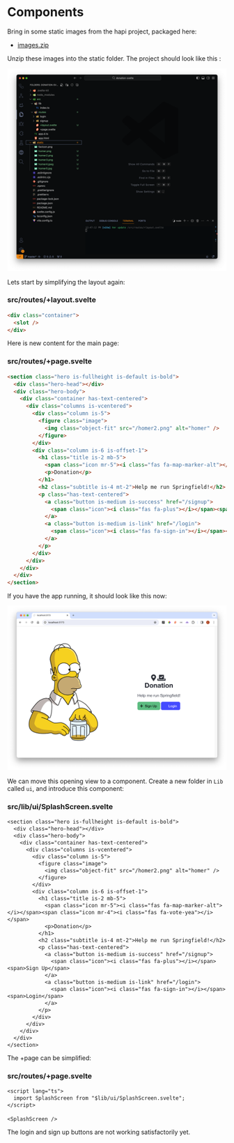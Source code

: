# Components

Bring in some static images from the hapi project, packaged here:

- [images.zip](/archives/images.zip)

Unzip these images into the static folder. The project should look like this :

![](img/23.png)

Lets start by simplifying the layout again:

### src/routes/+layout.svelte

~~~html
<div class="container">
  <slot />
</div>
~~~

Here is new content for the main page:

### src/routes/+page.svelte

~~~html
<section class="hero is-fullheight is-default is-bold">
  <div class="hero-head"></div>
  <div class="hero-body">
    <div class="container has-text-centered">
      <div class="columns is-vcentered">
        <div class="column is-5">
          <figure class="image">
            <img class="object-fit" src="/homer2.png" alt="homer" />
          </figure>
        </div>
        <div class="column is-6 is-offset-1">
          <h1 class="title is-2 mb-5">
            <span class="icon mr-5"><i class="fas fa-map-marker-alt"></i></span><span class="icon mr-4"><i class="fas fa-vote-yea"></i></span>
            <p>Donation</p>
          </h1>
          <h2 class="subtitle is-4 mt-2">Help me run Springfield!</h2>
          <p class="has-text-centered">
            <a class="button is-medium is-success" href="/signup">
              <span class="icon"><i class="fas fa-plus"></i></span><span>Sign Up</span>
            </a>
            <a class="button is-medium is-link" href="/login">
              <span class="icon"><i class="fas fa-sign-in"></i></span><span>Login</span>
            </a>
          </p>
        </div>
      </div>
    </div>
  </div>
</section>
~~~

If you have the app running, it should look like this now:

![](img/12.png)

We can move this opening view to a component. Create a new folder in `Lib` called `ui`, and introduce this component:

### src/lib/ui/SplashScreen.svelte

~~~svelte
<section class="hero is-fullheight is-default is-bold">
  <div class="hero-head"></div>
  <div class="hero-body">
    <div class="container has-text-centered">
      <div class="columns is-vcentered">
        <div class="column is-5">
          <figure class="image">
            <img class="object-fit" src="/homer2.png" alt="homer" />
          </figure>
        </div>
        <div class="column is-6 is-offset-1">
          <h1 class="title is-2 mb-5">
            <span class="icon mr-5"><i class="fas fa-map-marker-alt"></i></span><span class="icon mr-4"><i class="fas fa-vote-yea"></i></span>
            <p>Donation</p>
          </h1>
          <h2 class="subtitle is-4 mt-2">Help me run Springfield!</h2>
          <p class="has-text-centered">
            <a class="button is-medium is-success" href="/signup">
              <span class="icon"><i class="fas fa-plus"></i></span><span>Sign Up</span>
            </a>
            <a class="button is-medium is-link" href="/login">
              <span class="icon"><i class="fas fa-sign-in"></i></span><span>Login</span>
            </a>
          </p>
        </div>
      </div>
    </div>
  </div>
</section>
~~~

The +page can be simplified:

### src/routes/+page.svelte

~~~svelte
<script lang="ts">
  import SplashScreen from "$lib/ui/SplashScreen.svelte";
</script>

<SplashScreen />
~~~

The login and sign up buttons are not working satisfactorily yet.
